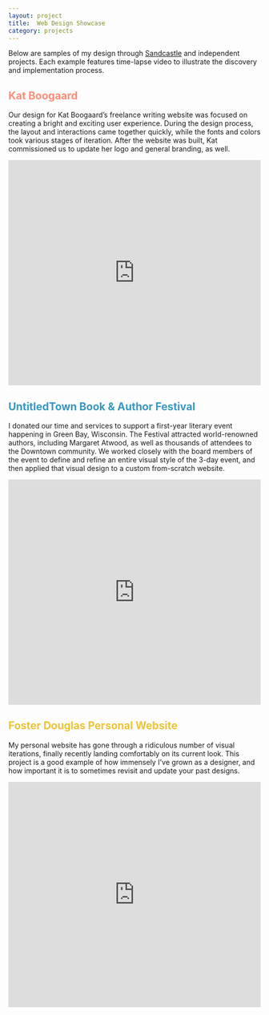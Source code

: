 ```yaml
---
layout: project
title:  Web Design Showcase
category: projects
---
```

Below are samples of my design through [Sandcastle](http://sandcastle.co "Sandcastle") and independent projects.  Each example features time-lapse video to illustrate the discovery and implementation process. 

<h2 style="color:#FF8C79;">Kat Boogaard</h2>

Our design for Kat Boogaard’s freelance writing website was focused on creating a bright and exciting user experience.   During the design process, the layout and interactions came together quickly, while the fonts and colors took various stages of iteration.  After the website was built, Kat commissioned us to update her logo and general branding, as well.

<iframe src="https://player.vimeo.com/video/221399698?color=FF8C79&title=0&byline=0&portrait=0" width="100%" height="450" frameborder="0" webkitallowfullscreen mozallowfullscreen allowfullscreen></iframe>

<h2 style="color:#3897C1;">UntitledTown Book & Author Festival</h2>

I donated our time and services to support a first-year literary event happening in Green Bay, Wisconsin. The Festival attracted world-renowned authors, including Margaret Atwood, as well as thousands of attendees to the Downtown community.  We worked closely with the board members of the event to define and refine an entire visual style of the 3-day event, and then applied that visual design to a custom from-scratch website.

<iframe src="https://player.vimeo.com/video/221662474?color=3897C1&title=0&byline=0&portrait=0" width="100%" height="450" frameborder="0" webkitallowfullscreen mozallowfullscreen allowfullscreen></iframe>

<h2 style="color:#EDC336;">Foster Douglas Personal Website</h2>

My personal website has gone through a ridiculous number of visual iterations, finally recently landing comfortably on its current look. This project is a good example of how immensely I've grown as a designer, and how important it is to sometimes revisit and update your past designs.

<iframe src="https://player.vimeo.com/video/221784437?color=EDC336&title=0&byline=0&portrait=0" width="100%" height="450" frameborder="0" webkitallowfullscreen mozallowfullscreen allowfullscreen></iframe>